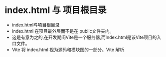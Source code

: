 # index.html 与 项目根目录
* [index.html与项目根目录](https://cn.vitejs.dev/guide/#index-html-and-project-root)
* index.html 在项目最外层而不是在 public文件夹内。
* 这是有意为之的,在开发期间Vite是一个服务器,而Index.html是该Vite项目的入口文件。
* Vite 将 index.html 视为源码和模块图的一部分。Vite 解析 <script type="module" src="..."> ，这个标签指向你的 JavaScript 源码。甚至内联引入 JavaScript 的 <script type="module"> 和引用 CSS 的 <link href> 也能利用 Vite 特有的功能被解析。另外，index.html 中的 URL 将被自动转换，因此不再需要 %PUBLIC_URL% 占位符了。

# 构建生产版本
* [构建生产版本](https://cn.vitejs.dev/guide/build.html#building-for-production)
* 当需要将应用部署到生产环境时，只需运行 vite build 命令。默认情况下，它使用 <root>/index.html 作为其构建入口点，并生成能够静态部署的应用程序包。请查阅 部署静态站点 获取常见服务的部署指引。
# 服务端渲染
* [服务端渲染](https://cn.vitejs.dev/guide/ssr.html)